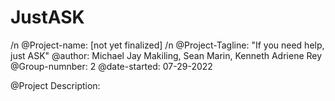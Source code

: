 # JustASK

/n @Project-name: [not yet finalized] 
/n @Project-Tagline: "If you need help, just ASK"
@author: Michael Jay Makiling, Sean Marin, Kenneth Adriene Rey
@Group-numnber: 2
@date-started: 07-29-2022


@Project Description:
